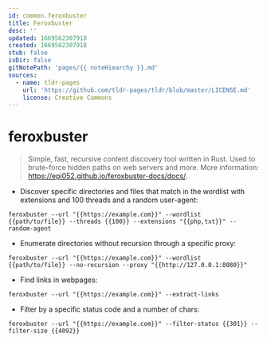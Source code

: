 ```yaml
---
id: common.feroxbuster
title: Feroxbuster
desc: ''
updated: 1669562307918
created: 1669562307918
stub: false
isDir: false
gitNotePath: 'pages/{{ noteHiearchy }}.md'
sources:
  - name: tldr-pages
    url: 'https://github.com/tldr-pages/tldr/blob/master/LICENSE.md'
    license: Creative Commons
---
```

# feroxbuster

> Simple, fast, recursive content discovery tool written in Rust.
> Used to brute-force hidden paths on web servers and more.
> More information: <https://epi052.github.io/feroxbuster-docs/docs/>.

- Discover specific directories and files that match in the wordlist with extensions and 100 threads and a random user-agent:

`feroxbuster --url "{{https://example.com}}" --wordlist {{path/to/file}} --threads {{100}} --extensions "{{php,txt}}" --random-agent`

- Enumerate directories without recursion through a specific proxy:

`feroxbuster --url "{{https://example.com}}" --wordlist {{path/to/file}} --no-recursion --proxy "{{http://127.0.0.1:8080}}"`

- Find links in webpages:

`feroxbuster --url "{{https://example.com}}" --extract-links`

- Filter by a specific status code and a number of chars:

`feroxbuster --url "{{https://example.com}}" --filter-status {{301}} --filter-size {{4092}}`

